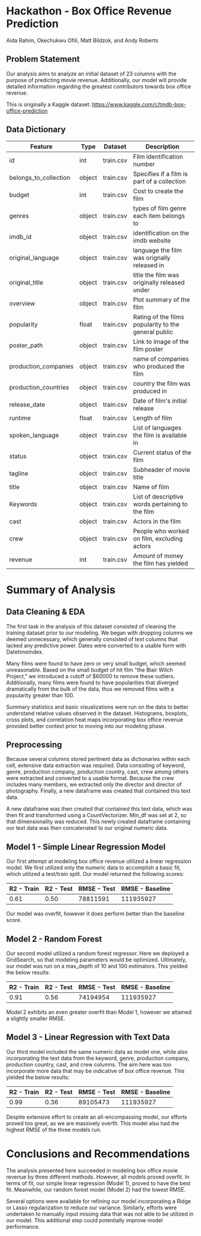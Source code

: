 # **Hackathon - Box Office Revenue Prediction**
Aida Rahim, Okechukwu Ofili, Matt Bildzok, and Andy Roberts
## Problem Statement
Our analysis aims to analyze an initial dataset of 23 columns with the purpose of predicting movie revenue. Additionally, our model will provide detailed information regarding the greatest contributors towards box office revenue.

This is originally a Kaggle dataset: https://www.kaggle.com/c/tmdb-box-office-prediction
## Data Dictionary
|Feature|Type|Dataset|Description|
|---|---|---|---|
|id|int|train.csv|Film identification number|
|belongs_to_collection|object|train.csv|Specifies if a film is part of a collection|
|budget|int|train.csv|Cost to create the film|
|genres|object|train.csv|types of film genre each item belongs to|
|imdb_id|object|train.csv|identification on the imdb website|
|original_language|object|train.csv|language the film was orignally released in|
|original_title|object|train.csv|title the film was originally released under|
|overview|object|train.csv|Plot summary of the film|
|popularity|float|train.csv|Rating of the films popularity to the general public|
|poster_path|object|train.csv|Link to image of the film poster|
|production_companies|object|train.csv|name of companies who produced the film|
|production_countries|object|train.csv|country the film was produced in|
|release_date|object|train.csv|Date of film's initial release|
|runtime|float|train.csv|Length of film|
|spoken_language|object|train.csv|List of languages the film is available in|
|status|object|train.csv|Current status of the film|
|tagline|object|train.csv|Subheader of movie title|
|title|object|train.csv|Name of film|
|Keywords|object|train.csv|List of descriptive words pertaining to the film|
|cast|object|train.csv|Actors in the film|
|crew|object|train.csv|People who worked on film, excluding actors|
|revenue|int|train.csv|Amount of money the film has yielded|

# Summary of Analysis

## Data Cleaning & EDA

The first task in the analysis of this dataset consisted of cleaning the training dataset prior to our modeling. We began with dropping columns we deemed unnecessary, which generally consisted of text columns that lacked any predictive power. Dates were converted to a usable form with DatetimeIndex.

Many films were found to have zero or very small budget, which seemed unreasonable. Based on the small budget of hit film "the Blair Witch Project," we introduced a cutoff of $60000 to remove these outliers. Additionally, many films were found to have popularities that diverged dramatically from the bulk of the data, thus we removed films with a popularity greater than 100.

Summary statistics and basic visualizations were run on the data to better understand relative values observed in the dataset. Histograms, boxplots, cross plots, and correlation heat maps incorporating box office revenue provided better context prior to moving into our modeling phase.
## Preprocessing
Because several columns stored pertinent data as dictionaries within each cell, extensive data extraction was required. Data consisting of keyword, genre, production company, production country, cast, crew among others were extracted and converted to a usable format. Because the crew includes many members, we extracted only the director and director of photography. Finally, a new dataframe was created that contained this text data.

A new dataframe was then created that contained this text data, which was then fit and transformed using a CountVectorizer. Min_df was set at 2, so that dimensionality was reduced. This newly created dataframe containing our text data was then concatenated to our original numeric data.
## Model 1 - Simple Linear Regression Model
Our first attempt at modeling box office revenue utilized a linear regression model. We first utilized only the numeric data to accomplish a basic fit, which utilized a test/train split. Our model returned the following scores:

|R2 - Train|R2 - Test |RMSE - Test| RMSE - Baseline|
|---|---|---|---|
|0.61|0.50|78811591|111935927|

Our model was overfit, however it does perform better than the baseline score.

## Model 2 - Random Forest

Our second model utilized a random forest regressor. Here we deployed a GridSearch, so that modeling parameters would be optimized. Ultimately, our model was run on a max_depth of 10 and 100 estimators. This yielded the below results:

|R2 - Train|R2 - Test |RMSE - Test| RMSE - Baseline|
|---|---|---|---|
|0.91|0.56|74194954|111935927|

Model 2 exhibits an even greater overfit than Model 1, however we attained a slightly smaller RMSE.

## Model 3 - Linear Regression with Text Data

Our third model included the same numeric data as model one, while also incorporating the text data from the keyword, genre, production company, production country, cast, and crew columns. The aim here was too incorporate more data that may be indicative of box office revenue. This yielded the below results:

|R2 - Train|R2 - Test |RMSE - Test| RMSE - Baseline|
|---|---|---|---|
|0.99|0.36|89105473|111935927|

Despite extensive effort to create an all-encompassing model, our efforts proved too great, as we are massively overfit. This model also had the highest RMSE of the three models run.

# Conclusions and Recommendations

The analysis presented here succeeded in modeling box office movie revenue by three different methods. However, all models proved overfit. In terms of fit, our simple linear regression (Model 1), proved to have the best fit. Meanwhile, our random forest model (Model 2) had the lowest RMSE.

Several options were available for refining our model incorporating a Ridge or Lasso regularization to reduce our variance. Similarly, efforts were undertaken to manually input missing data that was not able to be utilized in our model. This additional step could potentially improve model performance.
